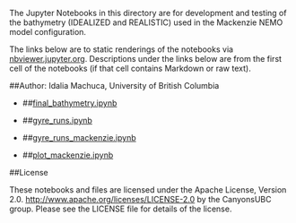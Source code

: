 The Jupyter Notebooks in this directory are for development and testing of
the bathymetry (IDEALIZED and REALISTIC) used in the Mackenzie NEMO model configuration.

The links below are to static renderings of the notebooks via
[nbviewer.jupyter.org](http://nbviewer.jupyter.org/).
Descriptions under the links below are from the first cell of the notebooks
(if that cell contains Markdown or raw text).

##Author: Idalia Machuca, University of British Columbia

* ##[final_bathymetry.ipynb](http://nbviewer.jupyter.org/urls/bitbucket.org/CanyonsUBC/mackenzie_canyon/raw/tip/bathymetry/notebooks/final_bathymetry.ipynb)  

* ##[gyre_runs.ipynb](http://nbviewer.jupyter.org/urls/bitbucket.org/CanyonsUBC/mackenzie_canyon/raw/tip/bathymetry/notebooks/gyre_runs.ipynb)  

* ##[gyre_runs_mackenzie.ipynb](http://nbviewer.jupyter.org/urls/bitbucket.org/CanyonsUBC/mackenzie_canyon/raw/tip/bathymetry/notebooks/gyre_runs_mackenzie.ipynb)  

* ##[plot_mackenzie.ipynb](http://nbviewer.jupyter.org/urls/bitbucket.org/CanyonsUBC/mackenzie_canyon/raw/tip/bathymetry/notebooks/plot_mackenzie.ipynb)  


##License

These notebooks and files are licensed under the Apache License, Version 2.0.
http://www.apache.org/licenses/LICENSE-2.0 by the CanyonsUBC group.
Please see the LICENSE file for details of the license.
